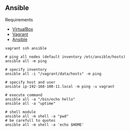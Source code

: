 ## Ansible

Requirements

* [VirtualBox](https://www.virtualbox.org/wiki/Downloads)
* [Vagrant](https://www.vagrantup.com/downloads.html)
* [Ansible](http://docs.ansible.com/ansible/latest/index.html)

```
vagrant ssh ansible

# ping all nodes (default inventory /etc/ansible/hosts)
ansible all -m ping

# specify inventory
ansible all -i "/vagrant/data/hosts" -m ping

# specify host and user
ansible ip-192-168-100-11.local -m ping -u vagrant

# execute command
ansible all -a "/bin/echo hello"
ansible all -a "uptime"

# shell module
ansible all -m shell -a "pwd"
# be carefull to quotes
ansible all -m shell -a 'echo $HOME'
```
